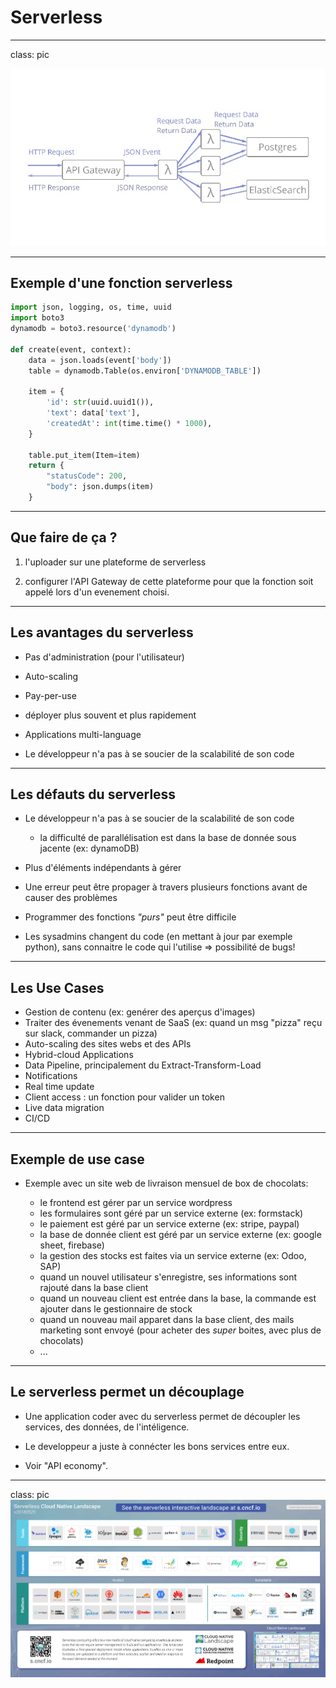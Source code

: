 
# Serverless

---
class: pic

![apigateway](images/serverless_apigateway.png)

---

## Exemple d'une fonction serverless
```python
import json, logging, os, time, uuid
import boto3
dynamodb = boto3.resource('dynamodb')

def create(event, context):
    data = json.loads(event['body'])
    table = dynamodb.Table(os.environ['DYNAMODB_TABLE'])

    item = {
        'id': str(uuid.uuid1()),
        'text': data['text'],
        'createdAt': int(time.time() * 1000),
    }

    table.put_item(Item=item)
    return {
        "statusCode": 200,
        "body": json.dumps(item)
    }
```
---

## Que faire de ça ?

1) l'uploader sur une plateforme de serverless

2) configurer l'API Gateway de cette plateforme pour que la fonction soit appelé lors d'un evenement choisi.


---

## Les avantages du serverless

- Pas d'administration (pour l'utilisateur)

- Auto-scaling

- Pay-per-use

- déployer plus souvent et plus rapidement

- Applications multi-language

- Le développeur n'a pas à se soucier de la scalabilité de son code

---

## Les défauts du serverless

- Le développeur n'a pas à se soucier de la scalabilité de son code
    - la difficulté de parallélisation est dans la base de donnée sous jacente (ex: dynamoDB)

- Plus d'éléments indépendants à gérer

- Une erreur peut être propager à travers plusieurs fonctions avant de causer des problèmes

- Programmer des fonctions *"purs"* peut être difficile

- Les sysadmins changent du code (en mettant à jour par exemple python), sans connaitre le code qui l'utilise => possibilité de bugs!


---

## Les Use Cases

- Gestion de contenu (ex: genérer des aperçus d'images)
- Traiter des évenements venant de SaaS (ex: quand un msg "pizza" reçu sur slack, commander un pizza)
- Auto-scaling des sites webs et des APIs
- Hybrid-cloud Applications
- Data Pipeline, principalement du Extract-Transform-Load
- Notifications
- Real time update
- Client access : un fonction pour valider un token
- Live data migration
- CI/CD


---

## Exemple de use case


- Exemple avec un site web de livraison mensuel de box de chocolats:

    - le frontend est gérer par un service wordpress
    - les formulaires sont géré par un service externe (ex: formstack)
    - le paiement est géré par un service externe (ex: stripe, paypal)
    - la base de donnée client est géré par un service externe (ex: google sheet, firebase)
    - la gestion des stocks est faites via un service externe (ex: Odoo, SAP)
    - quand un nouvel utilisateur s'enregistre, ses informations sont rajouté dans la base client
    - quand un nouveau client est entrée dans la base, la commande est ajouter dans le gestionnaire de stock
    - quand un nouveau mail apparet dans la base client, des mails marketing sont envoyé (pour acheter des *super* boites, avec plus de chocolats)
    - ...

---

## Le serverless permet un découplage

- Une application coder avec du serverless permet de découpler les services, des données, de l'intéligence.

- Le developpeur a juste à connécter les bons services entre eux.

- Voir "API economy".



---

class: pic
![Landscape](images/CloudNativeLandscape_Serverless_latest.png)
